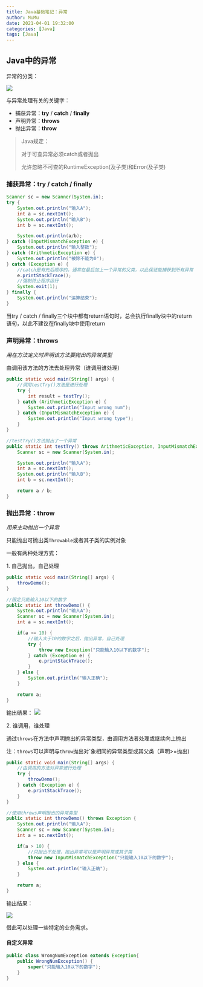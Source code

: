 ```yaml
---
title: Java基础笔记：异常
author: MuMu
date: 2021-04-01 19:32:00
categories: [Java]
tags: [Java]
---
```


## Java中的异常

异常的分类：

![](https://blog.caowei.xyz/blog/Jbasic-3.jpg)

与异常处理有关的关键字：

+ 捕获异常：**try** / **catch** / **finally**
+ 声明异常：**throws**
+ 抛出异常：**throw**

> Java规定：
>
> 对于可查异常必须catch或者抛出
>
> 允许忽略不可查的RuntimeException(及子类)和Error(及子类)

### 捕获异常：try / catch / finally

````java
Scanner sc = new Scanner(System.in);
try {
    System.out.println("输入A");
    int a = sc.nextInt();
    System.out.println("输入B");
    int b = sc.nextInt();

    System.out.println(a/b);
} catch (InputMismatchException e) {
    System.out.println("输入整数");
} catch (ArithmeticException e) {
    System.out.println("被除不能为0");
} catch (Exception e) {
    //catch是有先后顺序的。通常在最后加上一个异常的父类，以此保证能捕获到所有异常
    e.printStackTrace();
    //强制终止程序运行
    System.exit(1);
} finally {
    System.out.println("运算结束");
}
````

当try / catch / finally三个块中都有return语句时，总会执行finally块中的return语句，以此不建议在finally块中使用return

### 声明异常：throws

*用在方法定义时声明该方法要抛出的异常类型*

由调用该方法的方法去处理异常（谁调用谁处理）

```java
public static void main(String[] args) {
    //调用testTry()方法是进行处理
    try {
        int result = testTry();
    } catch (ArithmeticException e) {
        System.out.println("Input wrong num");
    } catch (InputMismatchException e) {
        System.out.println("Input wrong type");
    }
}

//testTry()方法抛出了一个异常
public static int testTry() throws ArithmeticException, InputMismatchException {
    Scanner sc = new Scanner(System.in);

    System.out.println("输入A");
    int a = sc.nextInt();
    System.out.println("输入B");
    int b = sc.nextInt();

    return a / b;
}
```

### **抛出异常：throw**

*用来主动抛出一个异常*

只能抛出可抛出类`Throwable`或者其子类的实例对象

一般有两种处理方式：

1\. 自己抛出，自己处理

  ```java
  public static void main(String[] args) {
      throwDemo();
  }

  //限定只能输入10以下的数字
  public static int throwDemo() {
      System.out.println("输入A");
      Scanner sc = new Scanner(System.in);
      int a = sc.nextInt();

      if(a >= 10) {
          //输入大于10的数字之后，抛出异常，自己处理
          try {
              throw new Exception("只能输入10以下的数字");
          } catch (Exception e) {
              e.printStackTrace();
          }
      } else {
          System.out.println("输入正确");
      }

      return a;
  }
  ```

  输出结果：
  ![](https://blog.caowei.xyz/blog/Jbasic-1.png)

2\. 谁调用，谁处理

通过`throws`在方法中声明抛出的异常类型，由调用方法者处理或继续向上抛出

 注：`throws`可以声明与`throw`抛出对`象相同的异常类型或其父类（声明>=抛出)

  ````java
  public static void main(String[] args) {
      //由调用的方法对异常进行处理
      try {
          throwDemo();
      } catch (Exception e) {
          e.printStackTrace();
      }
  }

  //使用throws声明抛出的异常类型
  public static int throwDemo() throws Exception {
      System.out.println("输入A");
      Scanner sc = new Scanner(System.in);
      int a = sc.nextInt();

      if(a > 10) {
          //只抛出不处理，抛出异常可以是声明异常或其子类
          throw new InputMismatchException("只能输入10以下的数字");
      } else {
          System.out.println("输入正确");
      }

      return a;
  }
  ````

  输出结果：

  ![](https://blog.caowei.xyz/blog/Jbasic-2.png)

借此可以处理一些特定的业务需求。

#### 自定义异常

```java
public class WrongNumException extends Exception{
    public WrongNumException() {
        super("只能输入10以下的数字");
    }
}
```
